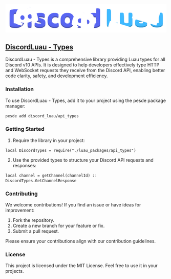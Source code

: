 <div align="center">
	<p>
		<a href=""><img src="https://raw.githubusercontent.com/DiscordLuau/.github/master/resource/DiscordLuau-Banner.png" width="512" alt="discord-luau"/></a>
	</p>
</div>

## [DiscordLuau - Types](https://pesde.dev/packages/discord_luau/api_types)

DiscordLuau - Types is a comprehensive library providing Luau types for all Discord v10 APIs. It is designed to help developers effectively type HTTP and WebSocket requests they receive from the Discord API, enabling better code clarity, safety, and development efficiency.

### Installation

To use DiscordLuau - Types, add it to your project using the pesde package manager:

```bash
pesde add discord_luau/api_types
```

### Getting Started

1. Require the library in your project:
```luau
local DiscordTypes = require("./luau_packages/api_types")
```

2. Use the provided types to structure your Discord API requests and responses:
```luau
local channel = getChannel(channelId) :: DiscordTypes.GetChannelResponse
```

### Contributing
We welcome contributions! If you find an issue or have ideas for improvement:

1. Fork the repository.
2. Create a new branch for your feature or fix.
3. Submit a pull request.

Please ensure your contributions align with our contribution guidelines.

### License
This project is licensed under the MIT License. Feel free to use it in your projects.